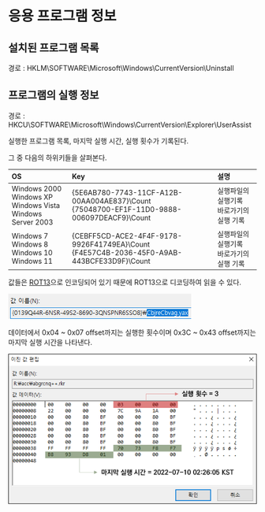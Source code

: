 # 응용 프로그램 정보

## **설치된 프로그램 목록**

경로 : HKLM\SOFTWARE\Microsoft\Windows\CurrentVersion\Uninstall

## **프로그램의 실행 정보**

경로 : HKCU\SOFTWARE\Microsoft\Windows\CurrentVersion\Explorer\UserAssist

실행한 프로그램 목록, 마지막 실행 시간, 실행 횟수가 기록된다.

그 중 다음의 하위키들을 살펴본다.

| OS    | Key   | 설명  |
| :---  | :---  | :---  |
| ​Windows 2000<br>Windows XP<br>Windows Vista<br>Windows Server 2003   | {5E6AB780-7743-11CF-A12B-00AA004AE837}\Count<br>{75048700-EF1F-11D0-9888-006097DEACF9}\Count  | 실행파일의 실행기록<br>바로가기의 실행 기록   |
| Windows 7<br>Windows 8<br>Windows 10<br>Windows 11    | {CEBFF5CD-ACE2-4F4F-9178-9926F41749EA}\Count<br>{F4E57C4B-2036-45F0-A9AB-443BCFE33D9F}\Count  | 실행파일의 실행기록<br>바로가기의 실행 기록   |

값들은 [ROT13](https://ko.wikipedia.org/wiki/ROT13)으로 인코딩되어 있기 때문에 ROT13으로 디코딩하여 읽을 수 있다.

![](images/2022-07-10-17-50-08.png)

데이터에서 0x04 ~ 0x07 offset까지는 실행한 횟수이며 0x3C ~ 0x43 offset까지는 마지막 실행 시간을 나타낸다.

![](images/2022-07-10-21-35-34.png)